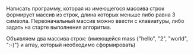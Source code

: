Написать программу, которая из имеющегося массива строк формирует массив из строк, длина которых меньше либо равна 3 символа. Первоначальный массив можно ввести с клавиатуры, либо задать на старте выполнения алгоритма.

Объявляем два массива строк: (имеющейся mass {"hello", "2", "world", ":-)"} и array, который необходимо сформировать)
